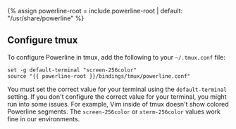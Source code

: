 {% assign powerline-root = include.powerline-root | default: "/usr/share/powerline" %}

## Configure tmux

To configure Powerline in tmux, add the following to your `~/.tmux.conf` file:

```shell
set -g default-terminal "screen-256color"
source "{{ powerline-root }}/bindings/tmux/powerline.conf"
```

You must set the correct value for your terminal using the `default-terminal`
setting. If you don't configure the correct value for your terminal, you might
run into some issues. For example, Vim inside of tmux doesn't show colored
Powerline segments. The `screen-256color` or `xterm-256color` values work fine
in our environments.
